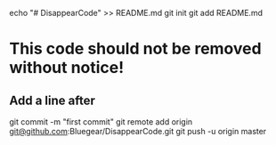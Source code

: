 echo "# DisappearCode" >> README.md
git init
git add README.md
# This code should not be removed without notice!
## Add a line after
git commit -m "first commit"
git remote add origin git@github.com:Bluegear/DisappearCode.git
git push -u origin master

